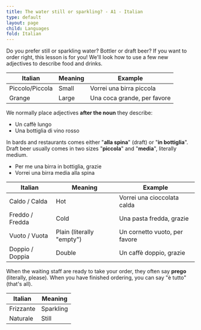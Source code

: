 ```yaml
---
title: The water still or sparkling? - A1 - Italian
type: default
layout: page
child: Languages
fold: Italian
---
```


Do you prefer still or sparkling water? Bottler or draft beer? If you want to
order right, this lesson is for you! We'll look how to use a few new
adjectives to describe food and drinks.

| Italian | Meaning | Example |
| ------- | ------- | ------- |
| Piccolo/Piccola | Small | Vorrei una birra piccola |
| Grange | Large | Una coca grande, per favore |

We normally place adjectives **after the noun** they describe:

- Un caffè lungo
- Una bottiglia di vino rosso

In bards and restaurants comes either "**alla spina**" (draft) or
"**in bottiglia**". Draft beer usually comes in two sizes "**piccola**"
and "**media**", literally medium.

- Per me una birra in bottiglia, grazie
- Vorrei una birra media alla spina

| Italian | Meaning | Example |
| ------- | ------- | ------- |
| Caldo / Calda | Hot | Vorrei una cioccolata calda |
| Freddo / Fredda | Cold | Una pasta fredda, grazie |
| Vuoto / Vuota | Plain (literally "empty") | Un cornetto vuoto, per favore |
| Doppio / Doppia | Double | Un caffè doppio, grazie |

When the waiting staff are ready to take your order, they often say **prego**
(literally, please). When you have finished ordering, you can say "è tutto"
(that's all).

| Italian | Meaning |
| ------- | ------- |
| Frizzante | Sparkling |
| Naturale | Still |
